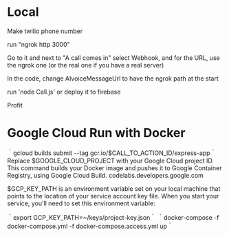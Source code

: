 # Local
Make twilio phone number

run "ngrok http 3000"

Go to it and next to "A call comes in" select Webhook, and for the URL, use the ngrok one (or the real one if you have a real server)

In the code, change AIvoiceMessageUrl to have the ngrok path at the start

run 'node Call.js' or deploy it to firebase

Profit


# Google Cloud Run with Docker

｀gcloud builds submit --tag gcr.io/$CALL_TO_ACTION_ID/express-app｀
Replace $GOOGLE_CLOUD_PROJECT with your Google Cloud project ID. This command builds your Docker image and pushes it to Google Container Registry, using Google Cloud Build. codelabs.developers.google.com

$GCP_KEY_PATH is an environment variable set on your local machine that points to the location of your service account key file. When you start your service, you'll need to set this environment variable:

｀export GCP_KEY_PATH=~/keys/project-key.json｀
｀docker-compose -f docker-compose.yml -f docker-compose.access.yml up｀
